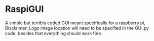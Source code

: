 # RaspiGUI
A simple but terribly coded GUI meant specifically for a raspberry pi,
Disclaimer:
Logo image location will need to be specified in the GUI.py code, besides that everything should work fine
